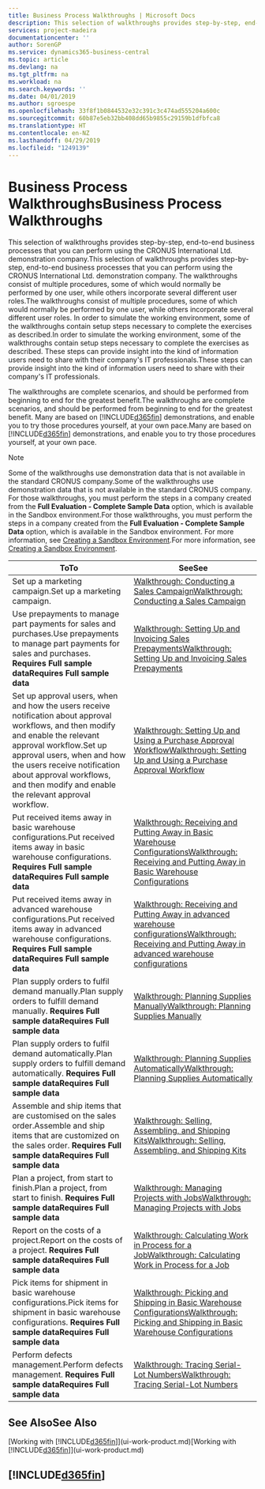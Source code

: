 ```yaml
---
title: Business Process Walkthroughs | Microsoft Docs
description: This selection of walkthroughs provides step-by-step, end-to-end business processes that you can perform using the CRONUS International Ltd. demonstration company. The walkthroughs consist of multiple procedures, some of which would normally be performed by one user, while others incorporate several different user roles. In order to simulate the working environment, some of the walkthroughs contain setup steps necessary to complete the exercises as described. These steps can provide insight into the kind of information users need to share with their company's IT professionals.
services: project-madeira
documentationcenter: ''
author: SorenGP
ms.service: dynamics365-business-central
ms.topic: article
ms.devlang: na
ms.tgt_pltfrm: na
ms.workload: na
ms.search.keywords: ''
ms.date: 04/01/2019
ms.author: sgroespe
ms.openlocfilehash: 33f8f1b0844532e32c391c3c474ad555204a600c
ms.sourcegitcommit: 60b87e5eb32bb408dd65b9855c29159b1dfbfca8
ms.translationtype: HT
ms.contentlocale: en-NZ
ms.lasthandoff: 04/29/2019
ms.locfileid: "1249139"
---
```

# <a name="business-process-walkthroughs"></a><span data-ttu-id="1f9be-106">Business Process Walkthroughs</span><span class="sxs-lookup"><span data-stu-id="1f9be-106">Business Process Walkthroughs</span></span>
<span data-ttu-id="1f9be-107">This selection of walkthroughs provides step-by-step, end-to-end business processes that you can perform using the CRONUS International Ltd. demonstration company.</span><span class="sxs-lookup"><span data-stu-id="1f9be-107">This selection of walkthroughs provides step-by-step, end-to-end business processes that you can perform using the CRONUS International Ltd. demonstration company.</span></span> <span data-ttu-id="1f9be-108">The walkthroughs consist of multiple procedures, some of which would normally be performed by one user, while others incorporate several different user roles.</span><span class="sxs-lookup"><span data-stu-id="1f9be-108">The walkthroughs consist of multiple procedures, some of which would normally be performed by one user, while others incorporate several different user roles.</span></span> <span data-ttu-id="1f9be-109">In order to simulate the working environment, some of the walkthroughs contain setup steps necessary to complete the exercises as described.</span><span class="sxs-lookup"><span data-stu-id="1f9be-109">In order to simulate the working environment, some of the walkthroughs contain setup steps necessary to complete the exercises as described.</span></span> <span data-ttu-id="1f9be-110">These steps can provide insight into the kind of information users need to share with their company's IT professionals.</span><span class="sxs-lookup"><span data-stu-id="1f9be-110">These steps can provide insight into the kind of information users need to share with their company's IT professionals.</span></span>  

 <span data-ttu-id="1f9be-111">The walkthroughs are complete scenarios, and should be performed from beginning to end for the greatest benefit.</span><span class="sxs-lookup"><span data-stu-id="1f9be-111">The walkthroughs are complete scenarios, and should be performed from beginning to end for the greatest benefit.</span></span> <span data-ttu-id="1f9be-112">Many are based on [!INCLUDE[d365fin](includes/d365fin_md.md)] demonstrations, and enable you to try those procedures yourself, at your own pace.</span><span class="sxs-lookup"><span data-stu-id="1f9be-112">Many are based on [!INCLUDE[d365fin](includes/d365fin_md.md)] demonstrations, and enable you to try those procedures yourself, at your own pace.</span></span>  

> [!NOTE]
> <span data-ttu-id="1f9be-113">Some of the walkthroughs use demonstration data that is not available in the standard CRONUS company.</span><span class="sxs-lookup"><span data-stu-id="1f9be-113">Some of the walkthroughs use demonstration data that is not available in the standard CRONUS company.</span></span> <span data-ttu-id="1f9be-114">For those walkthroughs, you must perform the steps in a company created from the **Full Evaluation - Complete Sample Data** option, which is available in the Sandbox environment.</span><span class="sxs-lookup"><span data-stu-id="1f9be-114">For those walkthroughs, you must perform the steps in a company created from the **Full Evaluation - Complete Sample Data** option, which is available in the Sandbox environment.</span></span> <span data-ttu-id="1f9be-115">For more information, see [Creating a Sandbox Environment](across-how-create-sandbox-environment.md).</span><span class="sxs-lookup"><span data-stu-id="1f9be-115">For more information, see [Creating a Sandbox Environment](across-how-create-sandbox-environment.md).</span></span>

|<span data-ttu-id="1f9be-116">To</span><span class="sxs-lookup"><span data-stu-id="1f9be-116">To</span></span>|<span data-ttu-id="1f9be-117">See</span><span class="sxs-lookup"><span data-stu-id="1f9be-117">See</span></span>|  
|--------|---------|  
|<span data-ttu-id="1f9be-118">Set up a marketing campaign.</span><span class="sxs-lookup"><span data-stu-id="1f9be-118">Set up a marketing campaign.</span></span>|[<span data-ttu-id="1f9be-119">Walkthrough: Conducting a Sales Campaign</span><span class="sxs-lookup"><span data-stu-id="1f9be-119">Walkthrough: Conducting a Sales Campaign</span></span>](walkthrough-conducting-a-sales-campaign.md)|  
|<span data-ttu-id="1f9be-120">Use prepayments to manage part payments for sales and purchases.</span><span class="sxs-lookup"><span data-stu-id="1f9be-120">Use prepayments to manage part payments for sales and purchases.</span></span> <span data-ttu-id="1f9be-121">**Requires Full sample data**</span><span class="sxs-lookup"><span data-stu-id="1f9be-121">**Requires Full sample data**</span></span> |[<span data-ttu-id="1f9be-122">Walkthrough: Setting Up and Invoicing Sales Prepayments</span><span class="sxs-lookup"><span data-stu-id="1f9be-122">Walkthrough: Setting Up and Invoicing Sales Prepayments</span></span>](walkthrough-setting-up-and-invoicing-sales-prepayments.md)|  
|<span data-ttu-id="1f9be-123">Set up approval users, when and how the users receive notification about approval workflows, and then modify and enable the relevant approval workflow.</span><span class="sxs-lookup"><span data-stu-id="1f9be-123">Set up approval users, when and how the users receive notification about approval workflows, and then modify and enable the relevant approval workflow.</span></span>|[<span data-ttu-id="1f9be-124">Walkthrough: Setting Up and Using a Purchase Approval Workflow</span><span class="sxs-lookup"><span data-stu-id="1f9be-124">Walkthrough: Setting Up and Using a Purchase Approval Workflow</span></span>](walkthrough-setting-up-and-using-a-purchase-approval-workflow.md)|  
|<span data-ttu-id="1f9be-125">Put received items away in basic warehouse configurations.</span><span class="sxs-lookup"><span data-stu-id="1f9be-125">Put received items away in basic warehouse configurations.</span></span> <span data-ttu-id="1f9be-126">**Requires Full sample data**</span><span class="sxs-lookup"><span data-stu-id="1f9be-126">**Requires Full sample data**</span></span>|[<span data-ttu-id="1f9be-127">Walkthrough: Receiving and Putting Away in Basic Warehouse Configurations</span><span class="sxs-lookup"><span data-stu-id="1f9be-127">Walkthrough: Receiving and Putting Away in Basic Warehouse Configurations</span></span>](walkthrough-receiving-and-putting-away-in-basic-warehousing.md)|  
|<span data-ttu-id="1f9be-128">Put received items away in advanced warehouse configurations.</span><span class="sxs-lookup"><span data-stu-id="1f9be-128">Put received items away in advanced warehouse configurations.</span></span> <span data-ttu-id="1f9be-129">**Requires Full sample data**</span><span class="sxs-lookup"><span data-stu-id="1f9be-129">**Requires Full sample data**</span></span>|[<span data-ttu-id="1f9be-130">Walkthrough: Receiving and Putting Away in advanced warehouse configurations</span><span class="sxs-lookup"><span data-stu-id="1f9be-130">Walkthrough: Receiving and Putting Away in advanced warehouse configurations</span></span>](walkthrough-receiving-and-putting-away-in-advanced-warehousing.md)|  
|<span data-ttu-id="1f9be-131">Plan supply orders to fulfil demand manually.</span><span class="sxs-lookup"><span data-stu-id="1f9be-131">Plan supply orders to fulfill demand manually.</span></span> <span data-ttu-id="1f9be-132">**Requires Full sample data**</span><span class="sxs-lookup"><span data-stu-id="1f9be-132">**Requires Full sample data**</span></span>|[<span data-ttu-id="1f9be-133">Walkthrough: Planning Supplies Manually</span><span class="sxs-lookup"><span data-stu-id="1f9be-133">Walkthrough: Planning Supplies Manually</span></span>](walkthrough-planning-supplies-manually.md)|  
|<span data-ttu-id="1f9be-134">Plan supply orders to fulfil demand automatically.</span><span class="sxs-lookup"><span data-stu-id="1f9be-134">Plan supply orders to fulfill demand automatically.</span></span> <span data-ttu-id="1f9be-135">**Requires Full sample data**</span><span class="sxs-lookup"><span data-stu-id="1f9be-135">**Requires Full sample data**</span></span>|[<span data-ttu-id="1f9be-136">Walkthrough: Planning Supplies Automatically</span><span class="sxs-lookup"><span data-stu-id="1f9be-136">Walkthrough: Planning Supplies Automatically</span></span>](walkthrough-planning-supplies-automatically.md)|  
|<span data-ttu-id="1f9be-137">Assemble and ship items that are customised on the sales order.</span><span class="sxs-lookup"><span data-stu-id="1f9be-137">Assemble and ship items that are customized on the sales order.</span></span> <span data-ttu-id="1f9be-138">**Requires Full sample data**</span><span class="sxs-lookup"><span data-stu-id="1f9be-138">**Requires Full sample data**</span></span>|[<span data-ttu-id="1f9be-139">Walkthrough: Selling, Assembling, and Shipping Kits</span><span class="sxs-lookup"><span data-stu-id="1f9be-139">Walkthrough: Selling, Assembling, and Shipping Kits</span></span>](walkthrough-selling-assembling-and-shipping-kits.md)|  
|<span data-ttu-id="1f9be-140">Plan a project, from start to finish.</span><span class="sxs-lookup"><span data-stu-id="1f9be-140">Plan a project, from start to finish.</span></span> <span data-ttu-id="1f9be-141">**Requires Full sample data**</span><span class="sxs-lookup"><span data-stu-id="1f9be-141">**Requires Full sample data**</span></span>|[<span data-ttu-id="1f9be-142">Walkthrough: Managing Projects with Jobs</span><span class="sxs-lookup"><span data-stu-id="1f9be-142">Walkthrough: Managing Projects with Jobs</span></span>](walkthrough-managing-projects-with-jobs.md)|  
|<span data-ttu-id="1f9be-143">Report on the costs of a project.</span><span class="sxs-lookup"><span data-stu-id="1f9be-143">Report on the costs of a project.</span></span> <span data-ttu-id="1f9be-144">**Requires Full sample data**</span><span class="sxs-lookup"><span data-stu-id="1f9be-144">**Requires Full sample data**</span></span>|[<span data-ttu-id="1f9be-145">Walkthrough: Calculating Work in Process for a Job</span><span class="sxs-lookup"><span data-stu-id="1f9be-145">Walkthrough: Calculating Work in Process for a Job</span></span>](walkthrough-calculating-work-in-process-for-a-job.md)|  
|<span data-ttu-id="1f9be-146">Pick items for shipment in basic warehouse configurations.</span><span class="sxs-lookup"><span data-stu-id="1f9be-146">Pick items for shipment in basic warehouse configurations.</span></span> <span data-ttu-id="1f9be-147">**Requires Full sample data**</span><span class="sxs-lookup"><span data-stu-id="1f9be-147">**Requires Full sample data**</span></span>|[<span data-ttu-id="1f9be-148">Walkthrough: Picking and Shipping in Basic Warehouse Configurations</span><span class="sxs-lookup"><span data-stu-id="1f9be-148">Walkthrough: Picking and Shipping in Basic Warehouse Configurations</span></span>](walkthrough-picking-and-shipping-in-basic-warehousing.md)|  
|<span data-ttu-id="1f9be-149">Perform defects management.</span><span class="sxs-lookup"><span data-stu-id="1f9be-149">Perform defects management.</span></span> <span data-ttu-id="1f9be-150">**Requires Full sample data**</span><span class="sxs-lookup"><span data-stu-id="1f9be-150">**Requires Full sample data**</span></span>|[<span data-ttu-id="1f9be-151">Walkthrough: Tracing Serial-Lot Numbers</span><span class="sxs-lookup"><span data-stu-id="1f9be-151">Walkthrough: Tracing Serial-Lot Numbers</span></span>](walkthrough-tracing-serial-lot-numbers.md)|  

## <a name="see-also"></a><span data-ttu-id="1f9be-152">See Also</span><span class="sxs-lookup"><span data-stu-id="1f9be-152">See Also</span></span>
<span data-ttu-id="1f9be-153">[Working with [!INCLUDE[d365fin](includes/d365fin_md.md)]](ui-work-product.md)</span><span class="sxs-lookup"><span data-stu-id="1f9be-153">[Working with [!INCLUDE[d365fin](includes/d365fin_md.md)]](ui-work-product.md)</span></span>  

## [!INCLUDE[d365fin](includes/free_trial_md.md)]  
